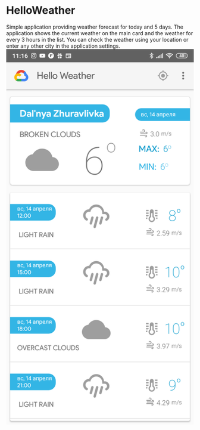 # HelloWeather
Simple application providing weather forecast for today and 5 days. The application shows the current weather on the main card and the weather for every 3 hours in the list.
You can check the weather using your location or enter any other city in the application settings.
![alt text](https://github.com/RostislavOlegovich/HelloWeather/blob/master/Screenshot_2019-04-14-11-16-39-271_com.example.rostislav.helloweathe.png)
